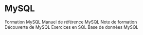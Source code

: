 # MySQL
Formation MySQL
Manuel de référence MySQL
Note de formation Découverte de MySQL
Exercices en SQL
Base de données MySQL
